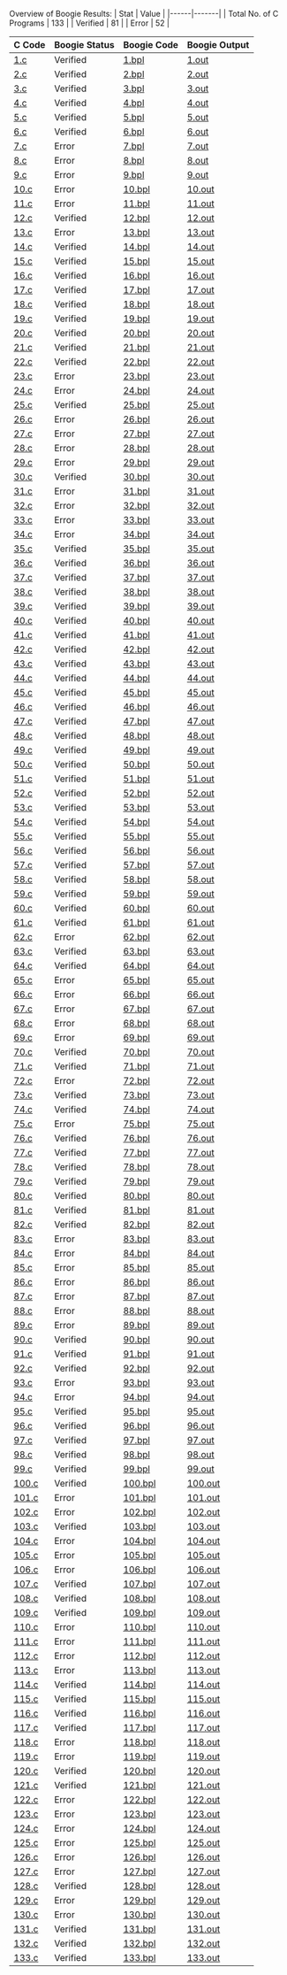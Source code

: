 Overview of Boogie Results:
| Stat | Value |
|------|-------|
| Total No. of C Programs | 133 |
| Verified | 81 |
| Error | 52 |

| C Code | Boogie Status | Boogie Code | Boogie Output |
|--------|---------------|-------------|---------------|
| [1.c](./c_benchmark/1.c) | Verified | [1.bpl](./boogie_fixed1/1.bpl) | [1.out](./boogie_fixed1/1.out) |
| [2.c](./c_benchmark/2.c) | Verified | [2.bpl](./boogie_fixed1/2.bpl) | [2.out](./boogie_fixed1/2.out) |
| [3.c](./c_benchmark/3.c) | Verified | [3.bpl](./boogie_fixed1/3.bpl) | [3.out](./boogie_fixed1/3.out) |
| [4.c](./c_benchmark/4.c) | Verified | [4.bpl](./boogie_fixed1/4.bpl) | [4.out](./boogie_fixed1/4.out) |
| [5.c](./c_benchmark/5.c) | Verified | [5.bpl](./boogie_fixed1/5.bpl) | [5.out](./boogie_fixed1/5.out) |
| [6.c](./c_benchmark/6.c) | Verified | [6.bpl](./boogie_fixed1/6.bpl) | [6.out](./boogie_fixed1/6.out) |
| [7.c](./c_benchmark/7.c) | Error | [7.bpl](./boogie_fixed1/7.bpl) | [7.out](./boogie_fixed1/7.out) |
| [8.c](./c_benchmark/8.c) | Error | [8.bpl](./boogie_fixed1/8.bpl) | [8.out](./boogie_fixed1/8.out) |
| [9.c](./c_benchmark/9.c) | Error | [9.bpl](./boogie_fixed1/9.bpl) | [9.out](./boogie_fixed1/9.out) |
| [10.c](./c_benchmark/10.c) | Error | [10.bpl](./boogie_fixed1/10.bpl) | [10.out](./boogie_fixed1/10.out) |
| [11.c](./c_benchmark/11.c) | Error | [11.bpl](./boogie_fixed1/11.bpl) | [11.out](./boogie_fixed1/11.out) |
| [12.c](./c_benchmark/12.c) | Verified | [12.bpl](./boogie_fixed1/12.bpl) | [12.out](./boogie_fixed1/12.out) |
| [13.c](./c_benchmark/13.c) | Error | [13.bpl](./boogie_fixed1/13.bpl) | [13.out](./boogie_fixed1/13.out) |
| [14.c](./c_benchmark/14.c) | Verified | [14.bpl](./boogie_fixed1/14.bpl) | [14.out](./boogie_fixed1/14.out) |
| [15.c](./c_benchmark/15.c) | Verified | [15.bpl](./boogie_fixed1/15.bpl) | [15.out](./boogie_fixed1/15.out) |
| [16.c](./c_benchmark/16.c) | Verified | [16.bpl](./boogie_fixed1/16.bpl) | [16.out](./boogie_fixed1/16.out) |
| [17.c](./c_benchmark/17.c) | Verified | [17.bpl](./boogie_fixed1/17.bpl) | [17.out](./boogie_fixed1/17.out) |
| [18.c](./c_benchmark/18.c) | Verified | [18.bpl](./boogie_fixed1/18.bpl) | [18.out](./boogie_fixed1/18.out) |
| [19.c](./c_benchmark/19.c) | Verified | [19.bpl](./boogie_fixed1/19.bpl) | [19.out](./boogie_fixed1/19.out) |
| [20.c](./c_benchmark/20.c) | Verified | [20.bpl](./boogie_fixed1/20.bpl) | [20.out](./boogie_fixed1/20.out) |
| [21.c](./c_benchmark/21.c) | Verified | [21.bpl](./boogie_fixed1/21.bpl) | [21.out](./boogie_fixed1/21.out) |
| [22.c](./c_benchmark/22.c) | Verified | [22.bpl](./boogie_fixed1/22.bpl) | [22.out](./boogie_fixed1/22.out) |
| [23.c](./c_benchmark/23.c) | Error | [23.bpl](./boogie_fixed1/23.bpl) | [23.out](./boogie_fixed1/23.out) |
| [24.c](./c_benchmark/24.c) | Error | [24.bpl](./boogie_fixed1/24.bpl) | [24.out](./boogie_fixed1/24.out) |
| [25.c](./c_benchmark/25.c) | Verified | [25.bpl](./boogie_fixed1/25.bpl) | [25.out](./boogie_fixed1/25.out) |
| [26.c](./c_benchmark/26.c) | Error | [26.bpl](./boogie_fixed1/26.bpl) | [26.out](./boogie_fixed1/26.out) |
| [27.c](./c_benchmark/27.c) | Error | [27.bpl](./boogie_fixed1/27.bpl) | [27.out](./boogie_fixed1/27.out) |
| [28.c](./c_benchmark/28.c) | Error | [28.bpl](./boogie_fixed1/28.bpl) | [28.out](./boogie_fixed1/28.out) |
| [29.c](./c_benchmark/29.c) | Error | [29.bpl](./boogie_fixed1/29.bpl) | [29.out](./boogie_fixed1/29.out) |
| [30.c](./c_benchmark/30.c) | Verified | [30.bpl](./boogie_fixed1/30.bpl) | [30.out](./boogie_fixed1/30.out) |
| [31.c](./c_benchmark/31.c) | Error | [31.bpl](./boogie_fixed1/31.bpl) | [31.out](./boogie_fixed1/31.out) |
| [32.c](./c_benchmark/32.c) | Error | [32.bpl](./boogie_fixed1/32.bpl) | [32.out](./boogie_fixed1/32.out) |
| [33.c](./c_benchmark/33.c) | Error | [33.bpl](./boogie_fixed1/33.bpl) | [33.out](./boogie_fixed1/33.out) |
| [34.c](./c_benchmark/34.c) | Error | [34.bpl](./boogie_fixed1/34.bpl) | [34.out](./boogie_fixed1/34.out) |
| [35.c](./c_benchmark/35.c) | Verified | [35.bpl](./boogie_fixed1/35.bpl) | [35.out](./boogie_fixed1/35.out) |
| [36.c](./c_benchmark/36.c) | Verified | [36.bpl](./boogie_fixed1/36.bpl) | [36.out](./boogie_fixed1/36.out) |
| [37.c](./c_benchmark/37.c) | Verified | [37.bpl](./boogie_fixed1/37.bpl) | [37.out](./boogie_fixed1/37.out) |
| [38.c](./c_benchmark/38.c) | Verified | [38.bpl](./boogie_fixed1/38.bpl) | [38.out](./boogie_fixed1/38.out) |
| [39.c](./c_benchmark/39.c) | Verified | [39.bpl](./boogie_fixed1/39.bpl) | [39.out](./boogie_fixed1/39.out) |
| [40.c](./c_benchmark/40.c) | Verified | [40.bpl](./boogie_fixed1/40.bpl) | [40.out](./boogie_fixed1/40.out) |
| [41.c](./c_benchmark/41.c) | Verified | [41.bpl](./boogie_fixed1/41.bpl) | [41.out](./boogie_fixed1/41.out) |
| [42.c](./c_benchmark/42.c) | Verified | [42.bpl](./boogie_fixed1/42.bpl) | [42.out](./boogie_fixed1/42.out) |
| [43.c](./c_benchmark/43.c) | Verified | [43.bpl](./boogie_fixed1/43.bpl) | [43.out](./boogie_fixed1/43.out) |
| [44.c](./c_benchmark/44.c) | Verified | [44.bpl](./boogie_fixed1/44.bpl) | [44.out](./boogie_fixed1/44.out) |
| [45.c](./c_benchmark/45.c) | Verified | [45.bpl](./boogie_fixed1/45.bpl) | [45.out](./boogie_fixed1/45.out) |
| [46.c](./c_benchmark/46.c) | Verified | [46.bpl](./boogie_fixed1/46.bpl) | [46.out](./boogie_fixed1/46.out) |
| [47.c](./c_benchmark/47.c) | Verified | [47.bpl](./boogie_fixed1/47.bpl) | [47.out](./boogie_fixed1/47.out) |
| [48.c](./c_benchmark/48.c) | Verified | [48.bpl](./boogie_fixed1/48.bpl) | [48.out](./boogie_fixed1/48.out) |
| [49.c](./c_benchmark/49.c) | Verified | [49.bpl](./boogie_fixed1/49.bpl) | [49.out](./boogie_fixed1/49.out) |
| [50.c](./c_benchmark/50.c) | Verified | [50.bpl](./boogie_fixed1/50.bpl) | [50.out](./boogie_fixed1/50.out) |
| [51.c](./c_benchmark/51.c) | Verified | [51.bpl](./boogie_fixed1/51.bpl) | [51.out](./boogie_fixed1/51.out) |
| [52.c](./c_benchmark/52.c) | Verified | [52.bpl](./boogie_fixed1/52.bpl) | [52.out](./boogie_fixed1/52.out) |
| [53.c](./c_benchmark/53.c) | Verified | [53.bpl](./boogie_fixed1/53.bpl) | [53.out](./boogie_fixed1/53.out) |
| [54.c](./c_benchmark/54.c) | Verified | [54.bpl](./boogie_fixed1/54.bpl) | [54.out](./boogie_fixed1/54.out) |
| [55.c](./c_benchmark/55.c) | Verified | [55.bpl](./boogie_fixed1/55.bpl) | [55.out](./boogie_fixed1/55.out) |
| [56.c](./c_benchmark/56.c) | Verified | [56.bpl](./boogie_fixed1/56.bpl) | [56.out](./boogie_fixed1/56.out) |
| [57.c](./c_benchmark/57.c) | Verified | [57.bpl](./boogie_fixed1/57.bpl) | [57.out](./boogie_fixed1/57.out) |
| [58.c](./c_benchmark/58.c) | Verified | [58.bpl](./boogie_fixed1/58.bpl) | [58.out](./boogie_fixed1/58.out) |
| [59.c](./c_benchmark/59.c) | Verified | [59.bpl](./boogie_fixed1/59.bpl) | [59.out](./boogie_fixed1/59.out) |
| [60.c](./c_benchmark/60.c) | Verified | [60.bpl](./boogie_fixed1/60.bpl) | [60.out](./boogie_fixed1/60.out) |
| [61.c](./c_benchmark/61.c) | Verified | [61.bpl](./boogie_fixed1/61.bpl) | [61.out](./boogie_fixed1/61.out) |
| [62.c](./c_benchmark/62.c) | Error | [62.bpl](./boogie_fixed1/62.bpl) | [62.out](./boogie_fixed1/62.out) |
| [63.c](./c_benchmark/63.c) | Verified | [63.bpl](./boogie_fixed1/63.bpl) | [63.out](./boogie_fixed1/63.out) |
| [64.c](./c_benchmark/64.c) | Verified | [64.bpl](./boogie_fixed1/64.bpl) | [64.out](./boogie_fixed1/64.out) |
| [65.c](./c_benchmark/65.c) | Error | [65.bpl](./boogie_fixed1/65.bpl) | [65.out](./boogie_fixed1/65.out) |
| [66.c](./c_benchmark/66.c) | Error | [66.bpl](./boogie_fixed1/66.bpl) | [66.out](./boogie_fixed1/66.out) |
| [67.c](./c_benchmark/67.c) | Error | [67.bpl](./boogie_fixed1/67.bpl) | [67.out](./boogie_fixed1/67.out) |
| [68.c](./c_benchmark/68.c) | Error | [68.bpl](./boogie_fixed1/68.bpl) | [68.out](./boogie_fixed1/68.out) |
| [69.c](./c_benchmark/69.c) | Error | [69.bpl](./boogie_fixed1/69.bpl) | [69.out](./boogie_fixed1/69.out) |
| [70.c](./c_benchmark/70.c) | Verified | [70.bpl](./boogie_fixed1/70.bpl) | [70.out](./boogie_fixed1/70.out) |
| [71.c](./c_benchmark/71.c) | Verified | [71.bpl](./boogie_fixed1/71.bpl) | [71.out](./boogie_fixed1/71.out) |
| [72.c](./c_benchmark/72.c) | Error | [72.bpl](./boogie_fixed1/72.bpl) | [72.out](./boogie_fixed1/72.out) |
| [73.c](./c_benchmark/73.c) | Verified | [73.bpl](./boogie_fixed1/73.bpl) | [73.out](./boogie_fixed1/73.out) |
| [74.c](./c_benchmark/74.c) | Verified | [74.bpl](./boogie_fixed1/74.bpl) | [74.out](./boogie_fixed1/74.out) |
| [75.c](./c_benchmark/75.c) | Error | [75.bpl](./boogie_fixed1/75.bpl) | [75.out](./boogie_fixed1/75.out) |
| [76.c](./c_benchmark/76.c) | Verified | [76.bpl](./boogie_fixed1/76.bpl) | [76.out](./boogie_fixed1/76.out) |
| [77.c](./c_benchmark/77.c) | Verified | [77.bpl](./boogie_fixed1/77.bpl) | [77.out](./boogie_fixed1/77.out) |
| [78.c](./c_benchmark/78.c) | Verified | [78.bpl](./boogie_fixed1/78.bpl) | [78.out](./boogie_fixed1/78.out) |
| [79.c](./c_benchmark/79.c) | Verified | [79.bpl](./boogie_fixed1/79.bpl) | [79.out](./boogie_fixed1/79.out) |
| [80.c](./c_benchmark/80.c) | Verified | [80.bpl](./boogie_fixed1/80.bpl) | [80.out](./boogie_fixed1/80.out) |
| [81.c](./c_benchmark/81.c) | Verified | [81.bpl](./boogie_fixed1/81.bpl) | [81.out](./boogie_fixed1/81.out) |
| [82.c](./c_benchmark/82.c) | Verified | [82.bpl](./boogie_fixed1/82.bpl) | [82.out](./boogie_fixed1/82.out) |
| [83.c](./c_benchmark/83.c) | Error | [83.bpl](./boogie_fixed1/83.bpl) | [83.out](./boogie_fixed1/83.out) |
| [84.c](./c_benchmark/84.c) | Error | [84.bpl](./boogie_fixed1/84.bpl) | [84.out](./boogie_fixed1/84.out) |
| [85.c](./c_benchmark/85.c) | Error | [85.bpl](./boogie_fixed1/85.bpl) | [85.out](./boogie_fixed1/85.out) |
| [86.c](./c_benchmark/86.c) | Error | [86.bpl](./boogie_fixed1/86.bpl) | [86.out](./boogie_fixed1/86.out) |
| [87.c](./c_benchmark/87.c) | Error | [87.bpl](./boogie_fixed1/87.bpl) | [87.out](./boogie_fixed1/87.out) |
| [88.c](./c_benchmark/88.c) | Error | [88.bpl](./boogie_fixed1/88.bpl) | [88.out](./boogie_fixed1/88.out) |
| [89.c](./c_benchmark/89.c) | Error | [89.bpl](./boogie_fixed1/89.bpl) | [89.out](./boogie_fixed1/89.out) |
| [90.c](./c_benchmark/90.c) | Verified | [90.bpl](./boogie_fixed1/90.bpl) | [90.out](./boogie_fixed1/90.out) |
| [91.c](./c_benchmark/91.c) | Verified | [91.bpl](./boogie_fixed1/91.bpl) | [91.out](./boogie_fixed1/91.out) |
| [92.c](./c_benchmark/92.c) | Verified | [92.bpl](./boogie_fixed1/92.bpl) | [92.out](./boogie_fixed1/92.out) |
| [93.c](./c_benchmark/93.c) | Error | [93.bpl](./boogie_fixed1/93.bpl) | [93.out](./boogie_fixed1/93.out) |
| [94.c](./c_benchmark/94.c) | Error | [94.bpl](./boogie_fixed1/94.bpl) | [94.out](./boogie_fixed1/94.out) |
| [95.c](./c_benchmark/95.c) | Verified | [95.bpl](./boogie_fixed1/95.bpl) | [95.out](./boogie_fixed1/95.out) |
| [96.c](./c_benchmark/96.c) | Verified | [96.bpl](./boogie_fixed1/96.bpl) | [96.out](./boogie_fixed1/96.out) |
| [97.c](./c_benchmark/97.c) | Verified | [97.bpl](./boogie_fixed1/97.bpl) | [97.out](./boogie_fixed1/97.out) |
| [98.c](./c_benchmark/98.c) | Verified | [98.bpl](./boogie_fixed1/98.bpl) | [98.out](./boogie_fixed1/98.out) |
| [99.c](./c_benchmark/99.c) | Verified | [99.bpl](./boogie_fixed1/99.bpl) | [99.out](./boogie_fixed1/99.out) |
| [100.c](./c_benchmark/100.c) | Verified | [100.bpl](./boogie_fixed1/100.bpl) | [100.out](./boogie_fixed1/100.out) |
| [101.c](./c_benchmark/101.c) | Error | [101.bpl](./boogie_fixed1/101.bpl) | [101.out](./boogie_fixed1/101.out) |
| [102.c](./c_benchmark/102.c) | Error | [102.bpl](./boogie_fixed1/102.bpl) | [102.out](./boogie_fixed1/102.out) |
| [103.c](./c_benchmark/103.c) | Verified | [103.bpl](./boogie_fixed1/103.bpl) | [103.out](./boogie_fixed1/103.out) |
| [104.c](./c_benchmark/104.c) | Error | [104.bpl](./boogie_fixed1/104.bpl) | [104.out](./boogie_fixed1/104.out) |
| [105.c](./c_benchmark/105.c) | Error | [105.bpl](./boogie_fixed1/105.bpl) | [105.out](./boogie_fixed1/105.out) |
| [106.c](./c_benchmark/106.c) | Error | [106.bpl](./boogie_fixed1/106.bpl) | [106.out](./boogie_fixed1/106.out) |
| [107.c](./c_benchmark/107.c) | Verified | [107.bpl](./boogie_fixed1/107.bpl) | [107.out](./boogie_fixed1/107.out) |
| [108.c](./c_benchmark/108.c) | Verified | [108.bpl](./boogie_fixed1/108.bpl) | [108.out](./boogie_fixed1/108.out) |
| [109.c](./c_benchmark/109.c) | Verified | [109.bpl](./boogie_fixed1/109.bpl) | [109.out](./boogie_fixed1/109.out) |
| [110.c](./c_benchmark/110.c) | Error | [110.bpl](./boogie_fixed1/110.bpl) | [110.out](./boogie_fixed1/110.out) |
| [111.c](./c_benchmark/111.c) | Error | [111.bpl](./boogie_fixed1/111.bpl) | [111.out](./boogie_fixed1/111.out) |
| [112.c](./c_benchmark/112.c) | Error | [112.bpl](./boogie_fixed1/112.bpl) | [112.out](./boogie_fixed1/112.out) |
| [113.c](./c_benchmark/113.c) | Error | [113.bpl](./boogie_fixed1/113.bpl) | [113.out](./boogie_fixed1/113.out) |
| [114.c](./c_benchmark/114.c) | Verified | [114.bpl](./boogie_fixed1/114.bpl) | [114.out](./boogie_fixed1/114.out) |
| [115.c](./c_benchmark/115.c) | Verified | [115.bpl](./boogie_fixed1/115.bpl) | [115.out](./boogie_fixed1/115.out) |
| [116.c](./c_benchmark/116.c) | Verified | [116.bpl](./boogie_fixed1/116.bpl) | [116.out](./boogie_fixed1/116.out) |
| [117.c](./c_benchmark/117.c) | Verified | [117.bpl](./boogie_fixed1/117.bpl) | [117.out](./boogie_fixed1/117.out) |
| [118.c](./c_benchmark/118.c) | Error | [118.bpl](./boogie_fixed1/118.bpl) | [118.out](./boogie_fixed1/118.out) |
| [119.c](./c_benchmark/119.c) | Error | [119.bpl](./boogie_fixed1/119.bpl) | [119.out](./boogie_fixed1/119.out) |
| [120.c](./c_benchmark/120.c) | Verified | [120.bpl](./boogie_fixed1/120.bpl) | [120.out](./boogie_fixed1/120.out) |
| [121.c](./c_benchmark/121.c) | Verified | [121.bpl](./boogie_fixed1/121.bpl) | [121.out](./boogie_fixed1/121.out) |
| [122.c](./c_benchmark/122.c) | Error | [122.bpl](./boogie_fixed1/122.bpl) | [122.out](./boogie_fixed1/122.out) |
| [123.c](./c_benchmark/123.c) | Error | [123.bpl](./boogie_fixed1/123.bpl) | [123.out](./boogie_fixed1/123.out) |
| [124.c](./c_benchmark/124.c) | Error | [124.bpl](./boogie_fixed1/124.bpl) | [124.out](./boogie_fixed1/124.out) |
| [125.c](./c_benchmark/125.c) | Error | [125.bpl](./boogie_fixed1/125.bpl) | [125.out](./boogie_fixed1/125.out) |
| [126.c](./c_benchmark/126.c) | Error | [126.bpl](./boogie_fixed1/126.bpl) | [126.out](./boogie_fixed1/126.out) |
| [127.c](./c_benchmark/127.c) | Error | [127.bpl](./boogie_fixed1/127.bpl) | [127.out](./boogie_fixed1/127.out) |
| [128.c](./c_benchmark/128.c) | Verified | [128.bpl](./boogie_fixed1/128.bpl) | [128.out](./boogie_fixed1/128.out) |
| [129.c](./c_benchmark/129.c) | Error | [129.bpl](./boogie_fixed1/129.bpl) | [129.out](./boogie_fixed1/129.out) |
| [130.c](./c_benchmark/130.c) | Error | [130.bpl](./boogie_fixed1/130.bpl) | [130.out](./boogie_fixed1/130.out) |
| [131.c](./c_benchmark/131.c) | Verified | [131.bpl](./boogie_fixed1/131.bpl) | [131.out](./boogie_fixed1/131.out) |
| [132.c](./c_benchmark/132.c) | Verified | [132.bpl](./boogie_fixed1/132.bpl) | [132.out](./boogie_fixed1/132.out) |
| [133.c](./c_benchmark/133.c) | Verified | [133.bpl](./boogie_fixed1/133.bpl) | [133.out](./boogie_fixed1/133.out) |

    
